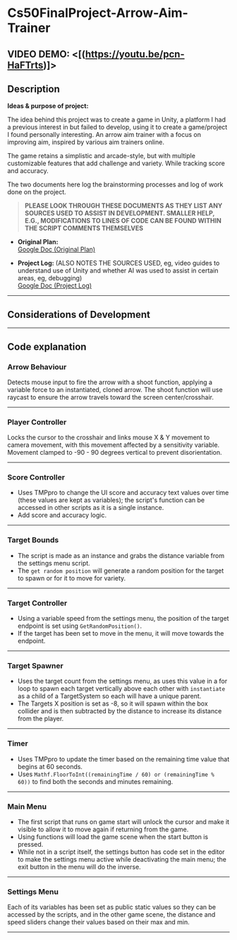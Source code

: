 # Cs50FinalProject-Arrow-Aim-Trainer

## VIDEO DEMO: <[(https://youtu.be/pcn-HaFTrts)]>

## Description

**Ideas & purpose of project:**

The idea behind this project was to create a game in Unity, a platform I had a previous interest in but failed to develop, using it to create a game/project I found personally interesting. An arrow aim trainer with a focus on improving aim, inspired by various aim trainers online.

The game retains a simplistic and arcade-style, but with multiple customizable features that add challenge and variety. While tracking score and accuracy.

The two documents here log the brainstorming processes and log of work done on the project.

> **PLEASE LOOK THROUGH THESE DOCUMENTS AS THEY LIST ANY SOURCES USED TO ASSIST IN DEVELOPMENT. SMALLER HELP, E.G., MODIFICATIONS TO LINES OF CODE CAN BE FOUND WITHIN THE SCRIPT COMMENTS THEMSELVES**

- **Original Plan:**  
  [Google Doc (Original Plan)](https://docs.google.com/document/d/e/2PACX-1vQj62I7sYeUfw3FF2S6yc89A8JLa1dPV4zUPNbPaciHvoxTC99BYMWhsZZ3UFHlj9HHeWmBw2keRctf/pub)

- **Project Log:** (ALSO NOTES THE SOURCES USED, eg, video guides to understand use of Unity and whether AI was used to assist in certain areas, eg, debugging)  
  [Google Doc (Project Log)](https://docs.google.com/document/d/e/2PACX-1vTl2AZA8W2CqKLjB0I8yRrVyJ8rFtZ_AzvSn7ZmAb-31clnQM_pchyfXNylF85Ac49L7IPT2jZN3-cd/pub)

---

## Considerations of Development

---

## Code explanation

### Arrow Behaviour

Detects mouse input to fire the arrow with a shoot function, applying a variable force to an instantiated, cloned arrow. The shoot function will use raycast to ensure the arrow travels toward the screen center/crosshair.

---

### Player Controller

Locks the cursor to the crosshair and links mouse X & Y movement to camera movement, with this movement affected by a sensitivity variable. Movement clamped to -90 - 90 degrees vertical to prevent disorientation.

---

### Score Controller

- Uses TMPpro to change the UI score and accuracy text values over time (these values are kept as variables); the script's function can be accessed in other scripts as it is a single instance.
- Add score and accuracy logic.

---

### Target Bounds

- The script is made as an instance and grabs the distance variable from the settings menu script.
- The `get random position` will generate a random position for the target to spawn or for it to move for variety.

---

### Target Controller

- Using a variable speed from the settings menu, the position of the target endpoint is set using `GetRandomPosition()`.
- If the target has been set to move in the menu, it will move towards the endpoint.

---

### Target Spawner

- Uses the target count from the settings menu, as uses this value in a for loop to spawn each target vertically above each other with `instantiate` as a child of a TargetSystem so each will have a unique parent.
- The Targets X position is set as -8, so it will spawn within the box collider and is then subtracted by the distance to increase its distance from the player.

---

### Timer

- Uses TMPpro to update the timer based on the remaining time value that begins at 60 seconds.
- Uses `Mathf.FloorToInt((remainingTime / 60) or (remainingTime % 60))` to find both the seconds and minutes remaining.

---

### Main Menu

- The first script that runs on game start will unlock the cursor and make it visible to allow it to move again if returning from the game.
- Using functions will load the game scene when the start button is pressed.
- While not in a script itself, the settings button has code set in the editor to make the settings menu active while deactivating the main menu; the exit button in the menu will do the inverse.

---

### Settings Menu

Each of its variables has been set as public static values so they can be accessed by the scripts, and in the other game scene, the distance and speed sliders change their values based on their max and min.

---







